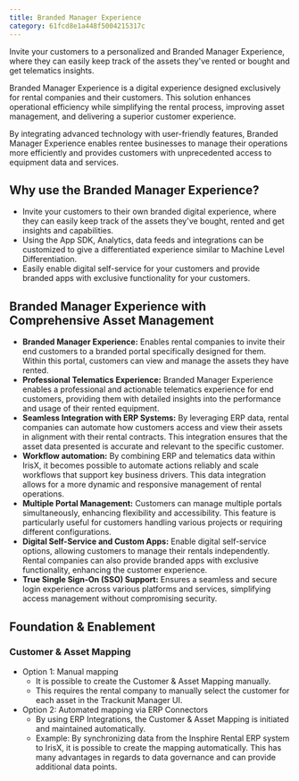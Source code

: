 ```yaml
---
title: Branded Manager Experience
category: 61fcd8e1a448f5004215317c
---
```


Invite your customers to a personalized and Branded Manager Experience, where they can easily keep track of the assets they've rented or bought and get telematics insights.

Branded Manager Experience is a digital experience designed exclusively for rental companies and their customers. This solution enhances operational efficiency while simplifying the rental process, improving asset management, and delivering a superior customer experience. 

By integrating advanced technology with user-friendly features, Branded Manager Experience enables rentee businesses to manage their operations more efficiently and provides customers with unprecedented access to equipment data and services.

## Why use the Branded Manager Experience?

- Invite your customers to their own branded digital experience, where they can easily keep track of the assets they've bought, rented and get insights and capabilities.
- Using the App SDK, Analytics, data feeds and integrations can be customized to give a differentiated experience similar to Machine Level Differentiation.
- Easily enable digital self-service for your customers and provide branded apps with exclusive functionality for your customers.


## Branded Manager Experience with Comprehensive Asset Management

- **Branded Manager Experience:** Enables rental companies to invite their end customers to a branded portal specifically designed for them. Within this portal, customers can view and manage the assets they have rented.
- **Professional Telematics Experience:** Branded Manager Experience enables a professional and actionable telematics experience for end customers, providing them with detailed insights into the performance and usage of their rented equipment.
- **Seamless Integration with ERP Systems:** By leveraging ERP data, rental companies can automate how customers access and view their assets in alignment with their rental contracts. This integration ensures that the asset data presented is accurate and relevant to the specific customer.
- **Workflow automation:** By combining ERP and telematics data within IrisX, it becomes possible to automate actions reliably and scale workflows that support key business drivers. This data integration allows for a more dynamic and responsive management of rental operations.
- **Multiple Portal Management:** Customers can manage multiple portals simultaneously, enhancing flexibility and accessibility. This feature is particularly useful for customers handling various projects or requiring different configurations.
- **Digital Self-Service and Custom Apps:** Enable digital self-service options, allowing customers to manage their rentals independently. Rental companies can also provide branded apps with exclusive functionality, enhancing the customer experience.
- **True Single Sign-On (SSO) Support:** Ensures a seamless and secure login experience across various platforms and services, simplifying access management without compromising security.

## Foundation & Enablement

### Customer & Asset Mapping
- Option 1: Manual mapping
    - It is possible to create the Customer & Asset Mapping manually. 
    - This requires the rental company to manually select the customer for each asset in the Trackunit Manager UI.
- Option 2: Automated mapping via ERP Connectors
    - By using ERP Integrations, the Customer & Asset Mapping is initiated and maintained automatically.
    - Example: By synchronizing data from the Insphire Rental ERP system to IrisX, it is possible to create the mapping automatically. This has many advantages in regards to data governance and can provide additional data points.

